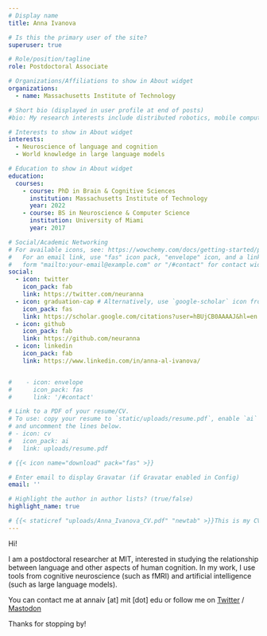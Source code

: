 ```yaml
---
# Display name
title: Anna Ivanova

# Is this the primary user of the site?
superuser: true

# Role/position/tagline
role: Postdoctoral Associate

# Organizations/Affiliations to show in About widget
organizations:
  - name: Massachusetts Institute of Technology

# Short bio (displayed in user profile at end of posts)
#bio: My research interests include distributed robotics, mobile computing and programmable matter.

# Interests to show in About widget
interests:
  - Neuroscience of language and cognition
  - World knowledge in large language models

# Education to show in About widget
education:
  courses:
    - course: PhD in Brain & Cognitive Sciences
      institution: Massachusetts Institute of Technology
      year: 2022
    - course: BS in Neuroscience & Computer Science
      institution: University of Miami
      year: 2017

# Social/Academic Networking
# For available icons, see: https://wowchemy.com/docs/getting-started/page-builder/#icons
#   For an email link, use "fas" icon pack, "envelope" icon, and a link in the
#   form "mailto:your-email@example.com" or "/#contact" for contact widget.
social:
  - icon: twitter
    icon_pack: fab
    link: https://twitter.com/neuranna
  - icon: graduation-cap # Alternatively, use `google-scholar` icon from `ai` icon pack
    icon_pack: fas
    link: https://scholar.google.com/citations?user=hBUjCB0AAAAJ&hl=en
  - icon: github
    icon_pack: fab
    link: https://github.com/neuranna
  - icon: linkedin
    icon_pack: fab
    link: https://www.linkedin.com/in/anna-al-ivanova/


#    - icon: envelope
#      icon_pack: fas
#      link: '/#contact'

# Link to a PDF of your resume/CV.
# To use: copy your resume to `static/uploads/resume.pdf`, enable `ai` icons in `params.toml`,
# and uncomment the lines below.
# - icon: cv
#   icon_pack: ai
#   link: uploads/resume.pdf

# {{< icon name="download" pack="fas" >}}

# Enter email to display Gravatar (if Gravatar enabled in Config)
email: ''

# Highlight the author in author lists? (true/false)
highlight_name: true

# {{< staticref "uploads/Anna_Ivanova_CV.pdf" "newtab" >}}This is my CV{{< /staticref >}}.
---
```


Hi!

I am a postdoctoral researcher at MIT, interested in studying the relationship between language and other aspects of human cognition. In my work, I use tools from cognitive neuroscience (such as fMRI) and artificial intelligence (such as large language models).

You can contact me at annaiv [at] mit [dot] edu or follow me on [Twitter](https://twitter.com/neuranna) / [Mastodon](https://mstdn.science/@neuranna)

Thanks for stopping by!

